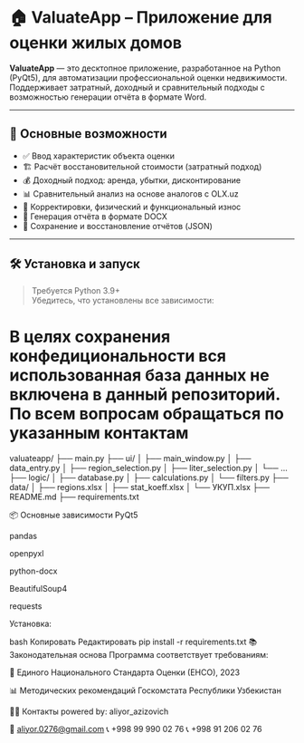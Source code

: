 # 🏠 ValuateApp – Приложение для оценки жилых домов

**ValuateApp** — это десктопное приложение, разработанное на Python (PyQt5), для автоматизации профессиональной оценки недвижимости. Поддерживает затратный, доходный и сравнительный подходы с возможностью генерации отчёта в формате Word.

---

## 🚀 Основные возможности

- ✅ Ввод характеристик объекта оценки
- 🏗️ Расчёт восстановительной стоимости (затратный подход)
- 💰 Доходный подход: аренда, убытки, дисконтирование
- 📊 Сравнительный анализ на основе аналогов с OLX.uz
- 🧮 Корректировки, физический и функциональный износ
- 📄 Генерация отчёта в формате DOCX
- 📂 Сохранение и восстановление отчётов (JSON)

---



## 🛠 Установка и запуск

> Требуется Python 3.9+  
> Убедитесь, что установлены все зависимости:

# В целях сохранения конфедициональности вся использованная база данных не включена в данный репозиторий. По всем вопросам обращаться по указанным контактам
  valuateapp/
  ├── main.py
  ├── ui/
  │   ├── main_window.py
  │   ├── data_entry.py
  │   ├── region_selection.py
  │   ├── liter_selection.py
  │   └── ...
  ├── logic/
  │   ├── database.py
  │   ├── calculations.py
  │   └── filters.py
  ├── data/
  │   ├── regions.xlsx
  │   ├── stat_koeff.xlsx
  │   └── УКУП.xlsx
  ├── README.md
  ├── requirements.txt


📦 Основные зависимости
PyQt5

pandas

openpyxl

python-docx

BeautifulSoup4

requests

Установка:

bash
Копировать
Редактировать
pip install -r requirements.txt
📚 Законодательная основа
Программа соответствует требованиям:

📘 Единого Национального Стандарта Оценки (ЕНСО), 2023

📊 Методических рекомендаций Госкомстата Республики Узбекистан

🧑‍💻 Контакты
powered by: aliyor_azizovich

📧 aliyor.0276@gmail.com
📞 +998 99 990 02 76
📞 +998 91 206 02 76
